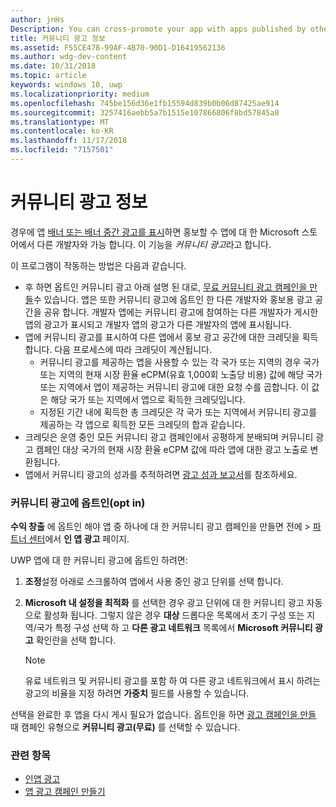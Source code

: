 ```yaml
---
author: jnHs
Description: You can cross-promote your app with apps published by other developers. We call this feature community ads.
title: 커뮤니티 광고 정보
ms.assetid: F55CE478-99AF-4B70-90D1-D16419562136
ms.author: wdg-dev-content
ms.date: 10/31/2018
ms.topic: article
keywords: windows 10, uwp
ms.localizationpriority: medium
ms.openlocfilehash: 745be156d36e1fb15594d839b0b06d87425ae914
ms.sourcegitcommit: 3257416aebb5a7b1515e107866806f8bd57845a8
ms.translationtype: MT
ms.contentlocale: ko-KR
ms.lasthandoff: 11/17/2018
ms.locfileid: "7157501"
---
```

# <a name="about-community-ads"></a>커뮤니티 광고 정보

경우에 앱 [배너 또는 배너 중간 광고를 표시](../monetize/display-ads-in-your-app.md)하면 홍보할 수 앱에 대 한 Microsoft 스토어에서 다른 개발자와 가능 합니다. 이 기능을 *커뮤니티 광고*라고 합니다.  

이 프로그램이 작동하는 방법은 다음과 같습니다.

* 후 하면 옵트인 커뮤니티 광고 아래 설명 된 대로, [무료 커뮤니티 광고 캠페인을 만들](create-an-ad-campaign-for-your-app.md)수 있습니다. 앱은 또한 커뮤니티 광고에 옵트인 한 다른 개발자와 홍보용 광고 공간을 공유 합니다. 개발자 앱에는 커뮤니티 광고에 참여하는 다른 개발자가 게시한 앱의 광고가 표시되고 개발자 앱의 광고가 다른 개발자의 앱에 표시됩니다.
* 앱에 커뮤니티 광고를 표시하여 다른 앱에서 홍보 광고 공간에 대한 크레딧을 획득합니다. 다음 프로세스에 따라 크레딧이 계산됩니다.
  * 커뮤니티 광고를 제공하는 앱을 사용할 수 있는 각 국가 또는 지역의 경우 국가 또는 지역의 현재 시장 환율 eCPM(유효 1,000회 노출당 비용) 값에 해당 국가 또는 지역에서 앱이 제공하는 커뮤니티 광고에 대한 요청 수를 곱합니다. 이 값은 해당 국가 또는 지역에서 앱으로 획득한 크레딧입니다.
  * 지정된 기간 내에 획득한 총 크레딧은 각 국가 또는 지역에서 커뮤니티 광고를 제공하는 각 앱으로 획득한 모든 크레딧의 합과 같습니다.
* 크레딧은 운영 중인 모든 커뮤니티 광고 캠페인에서 공평하게 분배되며 커뮤니티 광고 캠페인 대상 국가의 현재 시장 환율 eCPM 값에 따라 앱에 대한 광고 노출로 변환됩니다.
* 앱에서 커뮤니티 광고의 성과를 추적하려면 [광고 성과 보고서](advertising-performance-report.md)를 참조하세요.

### <a name="opt-in-to-community-ads"></a>커뮤니티 광고에 옵트인(opt in)

**수익 창출** 에 옵트인 해야 앱 중 하나에 대 한 커뮤니티 광고 캠페인을 만들면 전에 &gt; [파트너 센터](https://partner.microsoft.com/dashboard)에서 **인 앱 광고** 페이지.

UWP 앱에 대 한 커뮤니티 광고에 옵트인 하려면:

1. **조정**설정 아래로 스크롤하여 앱에서 사용 중인 광고 단위를 선택 합니다.
2. **Microsoft 내 설정을 최적화** 를 선택한 경우 광고 단위에 대 한 커뮤니티 광고 자동으로 활성화 됩니다. 그렇지 않은 경우 **대상** 드롭다운 목록에서 초기 구성 또는 지역/국가 특정 구성 선택 하 고 **다른 광고 네트워크** 목록에서 **Microsoft 커뮤니티 광고** 확인란을 선택 합니다.

    > [!NOTE]
    > 유료 네트워크 및 커뮤니티 광고를 포함 하 여 다른 광고 네트워크에서 표시 하려는 광고의 비율을 지정 하려면 **가중치** 필드를 사용할 수 있습니다.

선택을 완료한 후 앱을 다시 게시 필요가 없습니다. 옵트인을 하면 [광고 캠페인을 만들](create-an-ad-campaign-for-your-app.md) 때 캠페인 유형으로 **커뮤니티 광고(무료)** 를 선택할 수 있습니다.

### <a name="related-topics"></a>관련 항목

* [인앱 광고](in-app-ads.md)
* [앱 광고 캠페인 만들기](create-an-ad-campaign-for-your-app.md)
